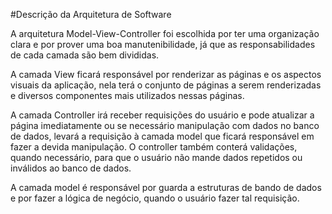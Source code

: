 #Descrição da Arquitetura de Software

A arquitetura Model-View-Controller foi escolhida por ter uma organização clara e por prover uma boa manutenibilidade, já que as responsabilidades de cada camada são bem divididas.

A camada View ficará responsável por renderizar as páginas e os aspectos visuais da aplicação, nela terá o conjunto de páginas a serem renderizadas e diversos componentes mais utilizados nessas páginas.

A camada Controller irá receber requisições do usuário e pode atualizar a página imediatamente ou se necessário manipulação com dados no banco de dados, levará a requisição à camada model que ficará responsável em fazer a devida manipulação. O controller também conterá validações, quando necessário, para que o usuário não mande dados repetidos ou inválidos ao banco de dados.

A camada model é responsável por guarda a estruturas de bando de dados e por fazer a lógica de negócio, quando o usuário fazer tal requisição.